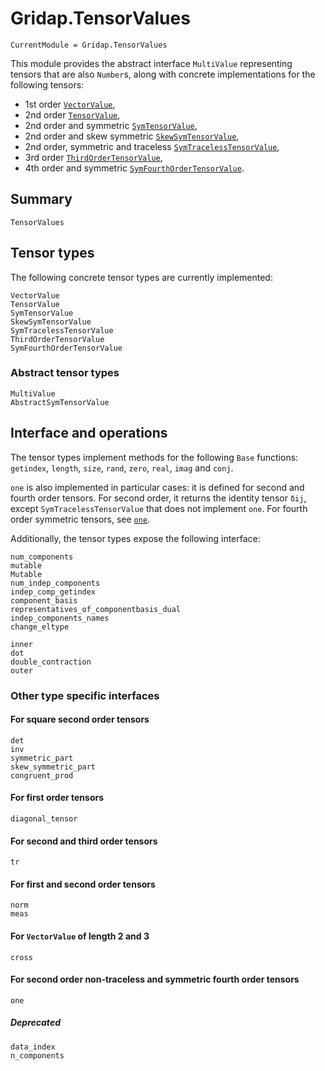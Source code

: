# Gridap.TensorValues

```@meta
CurrentModule = Gridap.TensorValues
```

This module provides the abstract interface `MultiValue` representing tensors
that are also `Number`s, along with concrete implementations for the following
tensors:
- 1st order [`VectorValue`](@ref),
- 2nd order [`TensorValue`](@ref),
- 2nd order and symmetric [`SymTensorValue`](@ref),
- 2nd order and skew symmetric [`SkewSymTensorValue`](@ref),
- 2nd order, symmetric and traceless [`SymTracelessTensorValue`](@ref),
- 3rd order [`ThirdOrderTensorValue`](@ref),
- 4th order and symmetric [`SymFourthOrderTensorValue`](@ref).

## Summary

```@docs
TensorValues
```

## Tensor types

The following concrete tensor types are currently implemented:

```@docs
VectorValue
TensorValue
SymTensorValue
SkewSymTensorValue
SymTracelessTensorValue
ThirdOrderTensorValue
SymFourthOrderTensorValue
```

### Abstract tensor types

```@docs
MultiValue
AbstractSymTensorValue
```

## Interface and operations

The tensor types implement methods for the following `Base` functions: `getindex`, `length`, `size`, `rand`, `zero`, `real`, `imag` and `conj`.

`one` is also implemented in particular cases: it is defined for second
and fourth order tensors. For second order, it returns the identity tensor `δij`,
except `SymTracelessTensorValue` that does not implement `one`. For fourth order symmetric tensors, see [`one`](@ref).

Additionally, the tensor types expose the following interface:

```@docs
num_components
mutable
Mutable
num_indep_components
indep_comp_getindex
component_basis
representatives_of_componentbasis_dual
indep_components_names
change_eltype

inner
dot
double_contraction
outer
```

### Other type specific interfaces

#### For square second order tensors

```@docs
det
inv
symmetric_part
skew_symmetric_part
congruent_prod
```

#### For first order tensors

```@docs
diagonal_tensor
```

#### For second and third order tensors

```@docs
tr
```

#### For first and second order tensors

```@docs
norm
meas
```

#### For `VectorValue` of length 2 and 3

```@docs
cross
```

#### For second order non-traceless and symmetric fourth order tensors

```@docs
one
```

##### Deprecated

```@docs
data_index
n_components
```
